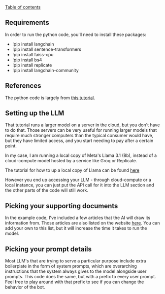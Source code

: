 [Table of contents](tableOfContents.md)

## Requirements
In order to run the python code, you'll need to install these packages:

- !pip install langchain
- !pip install sentence-transformers
- !pip install faiss-cpu
- !pip install bs4
- !pip install replicate
- !pip install langchain-community

## References
The python code is largely from [this tutorial](https://github.com/meta-llama/llama-recipes/blob/main/recipes/quickstart/RAG/hello_llama_cloud.ipynb).

## Setting up the LLM
That tutorial runs a larger model on a server in the cloud, but you don't have to do that. Those servers can be very useful for running larger models that require much stronger computers than the typical consumer would have, but they have limited access, and you start needing to pay after a certain point.

In my case, I am running a local copy of Meta's Llama 3.1 (8b), instead of a cloud-compute model hosted by a service like Groq or Replicate.

The tutorial for how to up a local copy of Llama can be found [here](https://medium.com/@paulocsb/running-llama-3-1-locally-with-ollama-a-step-by-step-guide-44c2bb6c1294)

However you end up accessing your LLM - through cloud-compute or a local instance, you can just put the API call for it into the LLM section and the other parts of the code will still work.

## Picking your supporting documents

In the example code, I've included a few articles that the AI will draw its information from. Those articles are also listed on the website [here](listOfSources.md). You can add your own to this list, but it will increase the time it takes to run the model.

## Picking your prompt details

Most LLM's that are trying to serve a particular purpose include extra boilerplate in the form of system prompts, which are overarching instructions that the system always gives to the model alongside user prompts. This code does the same, but with a prefix to every user prompt. Feel free to play around with that prefix to see if you can change the behavior of the bot.